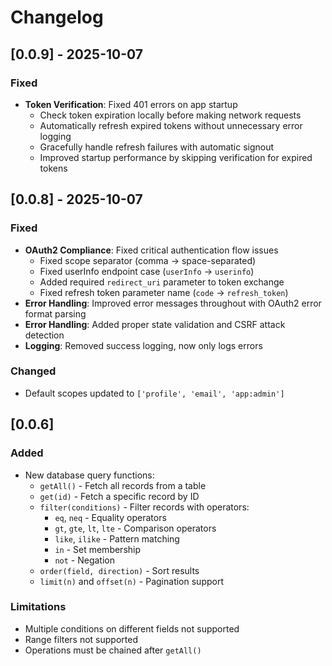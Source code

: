 # Changelog

## [0.0.9] - 2025-10-07

### Fixed
- **Token Verification**: Fixed 401 errors on app startup
  - Check token expiration locally before making network requests
  - Automatically refresh expired tokens without unnecessary error logging
  - Gracefully handle refresh failures with automatic signout
  - Improved startup performance by skipping verification for expired tokens

## [0.0.8] - 2025-10-07

### Fixed
- **OAuth2 Compliance**: Fixed critical authentication flow issues
  - Fixed scope separator (comma → space-separated)
  - Fixed userInfo endpoint case (`userInfo` → `userinfo`)
  - Added required `redirect_uri` parameter to token exchange
  - Fixed refresh token parameter name (`code` → `refresh_token`)
- **Error Handling**: Improved error messages throughout with OAuth2 error format parsing
- **Error Handling**: Added proper state validation and CSRF attack detection
- **Logging**: Removed success logging, now only logs errors

### Changed
- Default scopes updated to `['profile', 'email', 'app:admin']`

## [0.0.6] 

### Added
- New database query functions:
  - `getAll()` - Fetch all records from a table
  - `get(id)` - Fetch a specific record by ID
  - `filter(conditions)` - Filter records with operators:
    - `eq`, `neq` - Equality operators
    - `gt`, `gte`, `lt`, `lte` - Comparison operators
    - `like`, `ilike` - Pattern matching
    - `in` - Set membership
    - `not` - Negation
  - `order(field, direction)` - Sort results
  - `limit(n)` and `offset(n)` - Pagination support

### Limitations
- Multiple conditions on different fields not supported
- Range filters not supported
- Operations must be chained after `getAll()`
